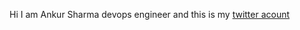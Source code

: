 Hi I am Ankur Sharma devops engineer and this is my [twitter acount](https://twitter.com/ankursharma1493)
